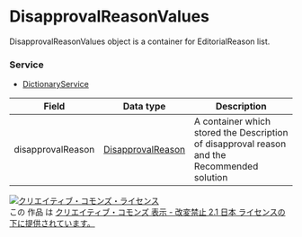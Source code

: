 # DisapprovalReasonValues
DisapprovalReasonValues object is a container for EditorialReason list.
### Service
+ [DictionaryService](../services/DictionaryService.md)

| Field | Data type | Description | 
|---|---|---|
| disapprovalReason| <a href="../data/DisapprovalReason.md">DisapprovalReason</a>| A container which stored the Description of disapproval reason and the Recommended solution |
<a rel="license" href="http://creativecommons.org/licenses/by-nd/2.1/jp/"><img alt="クリエイティブ・コモンズ・ライセンス" style="border-width:0" src="https://i.creativecommons.org/l/by-nd/2.1/jp/88x31.png" /></a><br />この 作品 は <a rel="license" href="http://creativecommons.org/licenses/by-nd/2.1/jp/">クリエイティブ・コモンズ 表示 - 改変禁止 2.1 日本 ライセンスの下に提供されています。</a>
